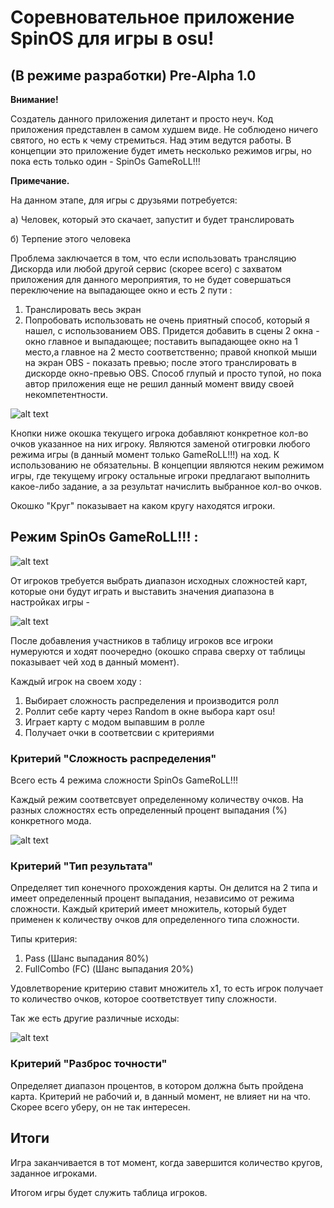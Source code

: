 # Соревновательное приложение SpinOS для игры в osu!
## (В режиме разработки) Pre-Alpha 1.0

**Внимание!**

Создатель данного приложения дилетант и просто неуч.
Код приложения представлен в самом худшем виде. Не соблюдено ничего святого, но есть к чему стремиться. Над этим ведутся работы.
В концепции это приложение будет иметь несколько режимов игры, но пока есть только один - SpinOs GameRoLL!!!

**Примечание.**

На данном этапе, для игры с друзьями потребуется:

а) Человек, который это скачает, запустит и будет транслировать

б) Терпение этого человека

Проблема заключается в том, что если использовать трансляцию Дискорда или любой другой сервис (скорее всего) с захватом приложения для данного мероприятия, то не будет совершаться переключение на выпадающее окно и есть 2 пути :
1) Транслировать весь экран
2) Попробовать использовать не очень приятный способ, который я нашел, с использованием OBS. Придется добавить в сцены 2 окна - окно главное и выпадающее; поставить выпадающее окно на 1 место,а главное на 2 место соответственно; правой кнопкой мыши на экран OBS - показать превью; после этого транслировать в дискорде окно-превью OBS.
Способ глупый и просто тупой, но пока автор приложения еще не решил данный момент ввиду своей некомпетентности.


![alt text](https://sun9-44.userapi.com/impg/IgcYUiHXyDtnT86-0lQ9PcEq2npsWl3zwYS_sA/0xZ2AEAGOlg.jpg?size=786x493&quality=96&sign=39fbb546eb8254bd471444268b2bcffb&type=album)

Кнопки ниже окошка текущего игрока добавляют конкретное кол-во очков указанное на них игроку. Являются заменой отигровки любого режима игры (в данный момент только GameRoLL!!!) на ход. К использованию не обязательны. В концепции являются неким режимом игры, где текущему игроку остальные игроки предлагают выполнить какое-либо задание, а за результат начислить выбранное кол-во очков.

Окошко "Круг" показывает на каком кругу находятся игроки. 

## Режим SpinOs GameRoLL!!! :

![alt text](https://sun9-51.userapi.com/impg/so12PMaZOtDrmpnV1Ncr2zW-id7_2aAF9QZ_Yw/pT60OtwKG4U.jpg?size=786x493&quality=96&sign=dfb8894f55232a233296b7480b5474cc&type=album)

От игроков требуется выбрать диапазон исходных сложностей карт, которые они будут играть и выставить значения диапазона в настройках игры - 

![alt text](https://sun9-50.userapi.com/impg/6ZXnK9GNzwWyO1u9A3ma4GmTpkso_iAvGDZCIQ/U0CSlqqUUWE.jpg?size=582x182&quality=96&sign=761c0eb34be925a2c590989f83314b66&type=album)

После добавления участников в таблицу игроков все игроки нумеруются и ходят поочередно (окошко справа сверху от таблицы показывает чей ход в данный момент).

Каждый игрок на своем ходу :

1) Выбирает сложность распределения и производится ролл
2) Роллит себе карту через Random в окне выбора карт osu!
3) Играет карту с модом выпавшим в ролле
4) Получает очки в соответсвии с критериями


### Критерий "Сложность распределения"
Всего есть 4 режима сложности SpinOs GameRoLL!!!

Каждый режим соответсвует определенному количеству очков.
На разных сложностях есть определенный процент выпадания (%) конкретного мода.

![alt text](https://sun9-49.userapi.com/impg/7mp5ok9rAMYVQqPG8BMMFEMNACoeJ4XPJAk2rA/h11DVvG6GRs.jpg?size=516x217&quality=96&sign=331a76244750be277580dbe9e4f59000&type=album)

### Критерий "Тип результата"
Определяет тип конечного прохождения карты.
Он делится на 2 типа и имеет определенный процент выпадания, независимо от режима сложности.
Каждый критерий имеет множитель, который будет применен к количеству очков для определенного типа сложности.

Типы критерия:
1) Pass (Шанс выпадания 80%)
2) FullCombo (FC) (Шанс выпадания 20%)

Удовлетворение критерию ставит множитель x1, то есть игрок получает то количество очков, которое соответствует типу сложности.

Так же есть другие различные исходы:

![alt text](https://sun9-15.userapi.com/impg/3ujafquvrpAz6dAWxiEkKJmo9yjpIXupPUhiZA/mfSA8eFcUNo.jpg?size=652x119&quality=96&sign=7b6ac756eb5dc0c36c7cb01663c2c6cc&type=album)

### Критерий "Разброс точности"
Определяет диапазон процентов, в котором должна быть пройдена карта.
Критерий не рабочий и, в данный момент, не влияет ни на что. Скорее всего уберу, он не так интересен.

## Итоги

Игра заканчивается в тот момент, когда завершится количество кругов, заданное игроками.

Итогом игры будет служить таблица игроков.
